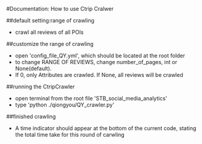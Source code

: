 #Documentation: How to use Ctrip Cralwer

##default setting:range of crawling
- crawl all reviews of all POIs 

##customize the range of crawling
- open 'config_file_QY.yml', which should be located at the root folder
- to change RANGE OF REVIEWS, change number_of_pages, int or None(default).
- If 0, only Attributes are crawled. If None, all reviews will be crawled

##running the CtripCrawler
- open terminal from the root file 'STB_social_media_analytics'
- type 'python ./qiongyou/QY_crawler.py'

##finished crawling
- A time indicator should appear at the bottom of the current code, stating the total time take for this round of carwling